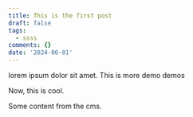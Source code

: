 ```yaml
---
title: This is the first post
draft: false
tags:
  - ssss
comments: {}
date: '2024-06-01'
---
```


lorem ipsum dolor sit amet. This is more demo demos

Now, this is cool.

Some content from the cms.
